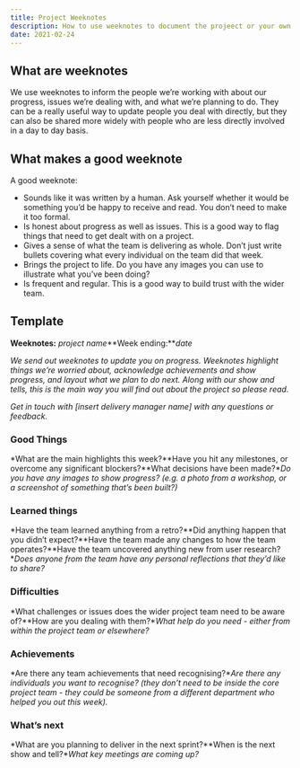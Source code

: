 ```yaml
---
title: Project Weeknotes
description: How to use weeknotes to document the projeect or your own progress.
date: 2021-02-24
---
```


## What are weeknotes

We use weeknotes to inform the people we’re working with about our progress, issues we’re dealing with, and what we’re planning to do. They can be a really useful way to update people you deal with directly, but they can also be shared more widely with people who are less directly involved in a day to day basis.

## What makes a good weeknote

A good weeknote:

* Sounds like it was written by a human. Ask yourself whether it would be something you’d be happy to receive and read. You don’t need to make it too formal.
* Is honest about progress as well as issues. This is a good way to flag things that need to get dealt with on a project.
* Gives a sense of what the team is delivering as whole. Don’t just write bullets covering what every individual on the team did that week.
* Brings the project to life. Do you have any images you can use to illustrate what you’ve been doing?
* Is frequent and regular. This is a good way to build trust with the wider team.

## Template

**Weeknotes:** *project name***Week ending:***date*

*We send out weeknotes to update you on progress. Weeknotes highlight things we’re worried about, acknowledge achievements and show progress, and layout what we plan to do next. Along with our show and tells, this is the main way you will find out about the project so please read.*

*Get in touch with [insert delivery manager name] with any questions or feedback.*

### **Good Things**

*What are the main highlights this week?**Have you hit any milestones, or overcome any significant blockers?**What decisions have been made?**Do you have any images to show progress? (e.g. a photo from a workshop, or a screenshot of something that’s been built?)*

### **Learned things**

*Have the team learned anything from a retro?**Did anything happen that you didn’t expect?**Have the team made any changes to how the team operates?**Have the team uncovered anything new from user research?**Does anyone from the team have any personal reflections that they’d like to share?*

### **Difficulties**

*What challenges or issues does the wider project team need to be aware of?**How are you dealing with them?**What help do you need - either from within the project team or elsewhere?*

### **Achievements**

*Are there any team achievements that need recognising?**Are there any individuals you want to recognise? (they don’t need to be inside the core project team - they could be someone from a different department who helped you out this week).*

### **What’s next**

*What are you planning to deliver in the next sprint?**When is the next show and tell?**What key meetings are coming up?*
